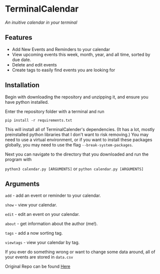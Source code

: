 # TerminalCalendar
*An inuitive calendar in your terminal*

## Features
- Add New Events and Reminders to your calendar
- View upcoming events this week, month, year, and all time, sorted by due date.
- Delete and edit events
- Create tags to easily find events you are looking for

## Installation
Begin with downloading the repository and unzipping it, and ensure you have python installed.

Enter the repository folder with a terminal and run 

`pip install -r requirements.txt`

This will install all of TerminalCalender's dependencies. (It has a lot, mostly preinstalled python libraries that I don't want to risk removing.)
You may need to use a virtual environment, or if you want to install these packages globally, you may need to use the flag `--break-system-packages`.

Next you can navigate to the directory that you downloaded and run the program with

`python3 calendar.py [ARGUMENTS]` or
`python calendar.py [ARGUMENTS]`

## Arguments
`add` - add an event or reminder to your calendar. 

`show` - view your calendar.

`edit` - edit an event on your calendar.

`about` - get information about the author (me!).

`tags` - add a now sorting tag.

`viewtags` - view your calendar by tag.

If you ever do something wrong or want to change some data around, all of your events are stored in `data.csv`

Original Repo can be found [Here](https://github.com/ojsrb/TerminalCalendar)
